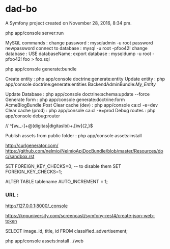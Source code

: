 dad-bo
======

A Symfony project created on November 28, 2016, 8:34 pm.


php app/console server:run


MySQL commands :
change password : mysqladmin -u root password newpassword
connect to database : mysql -u root -pfoo42!
change database : USE databaseName;
export database : mysqldump -u root -pfoo42! foo > foo.sql

php app/console generate:bundle

Create entity : php app/console doctrine:generate:entity
Update entity : php app/console doctrine:generate:entities BackendAdminBundle:_My_Entity_

Update Database : php app/console doctrine:schema:update --force
Generate form : php app/console generate:doctrine:form AcmeBlogBundle:Post
Clear cache (dev) : php app/console ca:cl -e=dev
Clear cache (prod) : php app/console ca:cl -e=prod
Debug routes : php app/console debug:router

// ^[\w._-]+@(digitas|digitaslbi)+\.[\w]{2,}$

Publish assets from public folder : php app/console assets:install


http://curlgenerator.com/
https://github.com/nelmio/NelmioApiDocBundle/blob/master/Resources/doc/sandbox.rst


SET FOREIGN_KEY_CHECKS=0; -- to disable them
SET FOREIGN_KEY_CHECKS=1;

ALTER TABLE tablename AUTO_INCREMENT = 1;

### URL :

http://127.0.0.1:8000/_console

https://knpuniversity.com/screencast/symfony-rest4/create-json-web-token


 SELECT image_id, title, id FROM classified_advertisement;


 php app/console assets:install ../web